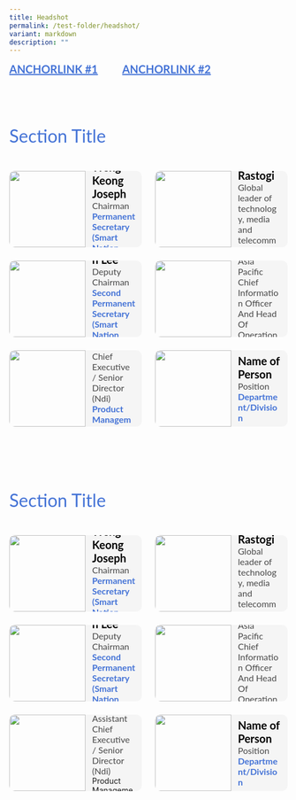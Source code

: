 ```yaml
---
title: Headshot
permalink: /test-folder/headshot/
variant: markdown
description: ""
---
```

<style>
    .iso-template h3 {
        color: #4372D6 !important;
        font-family: Lato;
        font-size: 32px;
        font-style: normal;
        font-weight: 400;
        line-height: normal;
        margin-bottom: 0px;
    }

    .iso-template h4 {
        color: #4372D6 !important;
        font-family: Lato;
        font-size: 26px;
        font-style: normal;
        font-weight: 400;
        line-height: normal;
        margin-bottom: 0px;
    }

    .iso-template h5 {
        color: #4372D6 !important;
        font-family: Lato;
        font-size: 24px;
        font-style: normal;
        font-weight: 400;
        line-height: normal;
        margin-bottom: 0px;
    }

    .iso-template .body-text-regular {
        color: #484848 !important;
        font-family: Lato;
        font-size: 20px;
        font-style: normal;
        font-weight: 400;
        line-height: normal;
    }

    .iso-template .body-text-small {
        color: #484848 !important;
        font-family: Lato;
        font-size: 16px;
        font-style: normal;
        font-weight: 400;
        line-height: normal;
    }

    .iso-template .body-text-bold {
        color: #000 !important;
        font-family: Lato;
        font-size: 20px;
        font-style: normal;
        font-weight: 700;
        line-height: normal;
    }

    .iso-template .body-text-small-bold {
        color: #4372D6 !important;
        font-family: Lato;
        font-size: 16px;
        font-style: normal;
        font-weight: 700;
        line-height: normal;
    }

    .iso-template .anchorlink {
        color: #4372D6 !important;
        font-family: Lato;
        font-size: 20px;
        font-style: normal;
        font-weight: 700;
        line-height: normal;
        text-decoration-line: underline;
    }

    .iso-template .button-default {
        width: auto;
        height: auto;
        padding: 15px 20px;
        border-radius: 8px;
        border: 1px solid #4372D6;
        color: #4372D6 !important;
        font-family: Lato;
        font-size: 16px;
        font-style: normal;
        font-weight: 700;
        line-height: normal;
        text-transform: uppercase;
        cursor: pointer;
        display: inline-block;
    }

    .iso-template .button-blue {
        width: auto;
        height: auto;
        padding: 15px 20px;
        border-radius: 8px;
        border: 1px solid #4372D6;
        color: #fff !important;
        background-color: #4372D6;
        font-family: Lato;
        font-size: 16px;
        font-style: normal;
        font-weight: 700;
        line-height: normal;
        text-transform: uppercase;
        cursor: pointer;
        display: inline-block;
    }

    .iso-template .button-blue > svg {
        display: inline;
        margin-left: 15px
    }

    @media only screen and (max-width: 768px) {
        .iso-template h3 {
            font-size: 28px;
        }

        .iso-template h4 {
            font-size: 24px;
        }

        .iso-template h5 {
            font-size: 22px;
        }
    }
</style>
<style>
    .headshot-template {
        width: 100%;
        display: flex;
        flex-direction: column;
    }

    .headshot-template .section {
        width: 100%;
        position: relative;
    }

    .headshot-template .section.anchor-links {
        display: flex;
        flex-direction: row;
        text-align: left;
    }

    .headshot-template .section.anchor-links a {
        margin-bottom: 0px;
        margin-right: 44px;
    }

    .headshot-template .section.page-title {
        text-align: left;
        margin: 44px 0px;
    }

    .headshot-template .headshot-item {
        width: calc(50% - 12px);
        height: 138px;
        border-radius: 10px;
        float: left;
        overflow: hidden;
        margin-bottom: 24px;
    }

    .headshot-template .headshot-item:nth-of-type(odd) {
        margin-right: 12px;
    }

    .headshot-template .headshot-item:nth-of-type(even) {
        margin-left: 12px;
    }

    .headshot-template .headshot-item > img {
        width: 138px;
        height: 138px;
        float: left
    }

    .headshot-template .headshot-item .headshot-details {
        width: calc(100% - 138px);
        height: 138px;
        float: left;
        display: flex;
        flex-direction: column;
        position: relative;
        box-sizing: border-box;
        padding: 12px;
        justify-content: center;
        background-color: #f5f5f5;
    }

    .headshot-template .headshot-item .headshot-details .headshot-name {
        width: 100%;
        height: auto;
    }

    .headshot-template .headshot-item .headshot-details .headshot-title {
        width: 100%;
        height: auto;
    }

    .headshot-template .headshot-item .headshot-details .headshot-department {
        width: 100%;
        height: auto;
    }

    @media only screen and (max-width: 1279px) {
        .headshot-template .headshot-item {
            width: 100%;
        }

        .headshot-template .headshot-item:nth-of-type(odd) {
            margin-right: 0px;
        }

        .headshot-template .headshot-item:nth-of-type(even) {
            margin-left: 0px;
        }
    }

    @media only screen and (max-width: 1023px) {
        .headshot-template .headshot-item {
            width: calc(50% - 12px);
        }

        .headshot-template .headshot-item:nth-of-type(odd) {
            margin-right: 12px;
        }

        .headshot-template .headshot-item:nth-of-type(even) {
            margin-left: 12px;
        }
    }

    @media only screen and (max-width: 768px) {
        .headshot-template .section.anchor-links {
            flex-direction: column;
        }

        .headshot-template .section.anchor-links a {
            margin-bottom: 4px;
            margin-right: 0px;
            width: 100%;
        }

        .headshot-template .section.page-title {
            margin: 47px 0px 32px;
        }

        .headshot-template .headshot-item {
            width: 100%;
            height: auto;
            margin-bottom: 32px;
        }

        .headshot-template .headshot-item:nth-of-type(odd),
        .headshot-template .headshot-item:nth-of-type(even) {
            margin-right: 0px;
            margin-left: 0px;
        }

        .headshot-template .headshot-item > img {
            width: 100%;
            height: auto;
        }

        .headshot-template .headshot-item .headshot-details {
            width: 100%;
            height: auto;
        }
    }
</style>

<div class="iso-template headshot-template">
    <div class="section anchor-links">
        <a class="anchorlink" href="#anchorlink-1">ANCHORLINK #1</a>
        <a class="anchorlink" href="#anchorlink-2">ANCHORLINK #2</a>
    </div>
    <div class="section page-title">
        <h3>Section Title</h3>
    </div>
    <div class="section headshot-items-container">
        <div class="headshot-item">
            <img alt="" src="https://developers.elementor.com/docs/assets/img/elementor-placeholder-image.png">
            <div class="headshot-details">
                <div class="headshot-name">
                    <span class="body-text-bold">Mr Leong Weng Keong Joseph</span>
                </div>
                <div class="headshot-title">
                    <span class="body-text-small">Chairman</span>
                </div>
                <div class="headshot-department">
                    <span class="body-text-small-bold">Permanent Secretary (Smart Nation and Digital Government)</span>
                </div>
            </div>
        </div>
        <div class="headshot-item">
            <img alt="" src="https://developers.elementor.com/docs/assets/img/elementor-placeholder-image.png">
            <div class="headshot-details">
                <div class="headshot-name">
                    <span class="body-text-bold">Ms Vaishali Rastogi</span>
                </div>
                <div class="headshot-title">
                    <span class="body-text-small">Global leader of technology, media and telecommunications business</span>
                </div>
                <div class="headshot-department">
                    <span class="body-text-small-bold">BCG</span>
                </div>
            </div>
        </div>
        <div class="headshot-item">
            <img alt="" src="https://developers.elementor.com/docs/assets/img/elementor-placeholder-image.png">
            <div class="headshot-details">
                <div class="headshot-name">
                    <span class="body-text-bold">Mr Augustin Lee</span>
                </div>
                <div class="headshot-title">
                    <span class="body-text-small">Deputy Chairman</span>
                </div>
                <div class="headshot-department">
                    <span class="body-text-small-bold">Second Permanent Secretary (Smart Nation and Digital Government Group)</span>
                </div>
            </div>
        </div>
        <div class="headshot-item">
            <img alt="" src="https://developers.elementor.com/docs/assets/img/elementor-placeholder-image.png">
            <div class="headshot-details">
                <div class="headshot-name">
                    <span class="body-text-bold">Ms Stacey N. Lacy</span>
                </div>
                <div class="headshot-title">
                    <span class="body-text-small">Asia Pacific Chief Information Officer And Head Of Operations &amp; Technology</span>
                </div>
                <div class="headshot-department">
                    <span class="body-text-small-bold">Citi</span>
                </div>
            </div>
        </div>
        <div class="headshot-item">
            <img alt="" src="https://developers.elementor.com/docs/assets/img/elementor-placeholder-image.png">
            <div class="headshot-details">
                <div class="headshot-name">
                    <span class="body-text-bold">Mr Dominic Chan</span>
                </div>
                <div class="headshot-title">
                    <span class="body-text-small">Assistant Chief Executive / Senior Director (Ndi)</span>
                </div>
                <div class="headshot-department">
                    <span class="body-text-small-bold">Product Management, National Digital Identity (NDI)</span>
                </div>
            </div>
        </div>
        <div class="headshot-item">
            <img alt="" src="https://developers.elementor.com/docs/assets/img/elementor-placeholder-image.png">
            <div class="headshot-details">
                <div class="headshot-name">
                    <span class="body-text-bold">Name of Person</span>
                </div>
                <div class="headshot-title">
                    <span class="body-text-small">Position </span>
                </div>
                <div class="headshot-department">
                    <span class="body-text-small-bold">Department/Division</span>
                </div>
            </div>
        </div>
    </div>
    <div class="section page-title">
        <h3>Section Title</h3>
    </div>
    <div class="section headshot-items-container">
        <div class="headshot-item">
            <img alt="" src="https://developers.elementor.com/docs/assets/img/elementor-placeholder-image.png">
            <div class="headshot-details">
                <div class="headshot-name">
                    <span class="body-text-bold">Mr Leong Weng Keong Joseph</span>
                </div>
                <div class="headshot-title">
                    <span class="body-text-small">Chairman</span>
                </div>
                <div class="headshot-department">
                    <span class="body-text-small-bold">Permanent Secretary (Smart Nation and Digital Government)</span>
                </div>
            </div>
        </div>
        <div class="headshot-item">
            <img alt="" src="https://developers.elementor.com/docs/assets/img/elementor-placeholder-image.png">
            <div class="headshot-details">
                <div class="headshot-name">
                    <span class="body-text-bold">Ms Vaishali Rastogi</span>
                </div>
                <div class="headshot-title">
                    <span class="body-text-small">Global leader of technology, media and telecommunications business</span>
                </div>
                <div class="headshot-department">
                    <span class="body-text-small-bold">BCG</span>
                </div>
            </div>
        </div>
        <div class="headshot-item">
            <img alt="" src="https://developers.elementor.com/docs/assets/img/elementor-placeholder-image.png">
            <div class="headshot-details">
                <div class="headshot-name">
                    <span class="body-text-bold">Mr Augustin Lee</span>
                </div>
                <div class="headshot-title">
                    <span class="body-text-small">Deputy Chairman</span>
                </div>
                <div class="headshot-department">
                    <span class="body-text-small-bold">Second Permanent Secretary (Smart Nation and Digital Government Group)</span>
                </div>
            </div>
        </div>
        <div class="headshot-item">
            <img alt="" src="https://developers.elementor.com/docs/assets/img/elementor-placeholder-image.png">
            <div class="headshot-details">
                <div class="headshot-name">
                    <span class="body-text-bold">Ms Stacey N. Lacy</span>
                </div>
                <div class="headshot-title">
                    <span class="body-text-small">Asia Pacific Chief Information Officer And Head Of Operations &amp; Technology</span>
                </div>
                <div class="headshot-department">
                    <span class="body-text-small-bold">Citi</span>
                </div>
            </div>
        </div>
        <div class="headshot-item">
            <img alt="" src="https://developers.elementor.com/docs/assets/img/elementor-placeholder-image.png">
            <div class="headshot-details">
                <div class="headshot-name">
                    <span class="body-text-bold">Mr Dominic Chan</span>
                </div>
                <div class="headshot-title">
                    <span class="body-text-small">Assistant Chief Executive / Senior Director (Ndi)</span>
                </div>
                <div class="headshot-department">
                    <span class="body-text-small-bold"></span>Product Management, National Digital Identity (NDI)
                </div>
            </div>
        </div>
        <div class="headshot-item">
            <img alt="" src="https://developers.elementor.com/docs/assets/img/elementor-placeholder-image.png">
            <div class="headshot-details">
                <div class="headshot-name">
                    <span class="body-text-bold">Name of Person</span>
                </div>
                <div class="headshot-title">
                    <span class="body-text-small">Position</span> 
                </div>
                <div class="headshot-department">
                    <span class="body-text-small-bold">Department/Division</span>
                </div>
            </div>
        </div>
    </div>
</div>